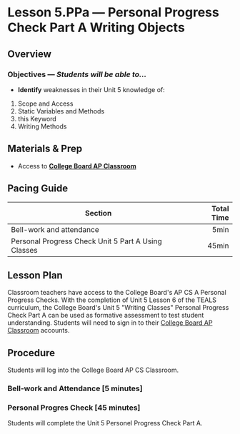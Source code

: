 Lesson 5.PPa — Personal Progress Check Part A Writing Objects
====================================================================================================

Overview
--------
### Objectives — _Students will be able to…_
- **Identify** weaknesses in their Unit 5 knowledge of:
1. Scope and Access
2. Static Variables and Methods
3. this Keyword
4. Writing Methods



Materials & Prep
----------------
- Access to **[College Board AP Classroom]**

Pacing Guide
------------
| Section                                  | Total Time |
|------------------------------------------|-----------:|
| Bell-work and attendance                 |       5min |
| Personal Progress Check Unit 5 Part A Using Classes |      45min |

Lesson Plan
-------
Classroom teachers have access to the College Board's AP CS A Personal Progress Checks.  With the completion of Unit 5 Lesson 6 of the TEALS curriculum, the College Board's Unit 5 "Writing Classes" Personal Progress Check Part A can be used as formative assessment to test student understanding.  Students will need to sign in to their [College Board AP Classroom] accounts.

Procedure
---------
Students will log into the College Board AP CS Classroom.

### Bell-work and Attendance \[5 minutes\]


### Personal Progres Check \[45 minutes\]
Students will complete the Unit 5 Personel Progress Check Part A.

[College Board AP Classroom]: https://myap.collegeboard.org/login
